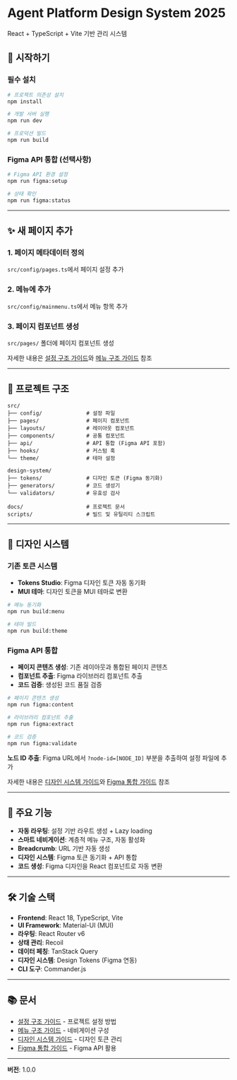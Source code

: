 # Agent Platform Design System 2025

React + TypeScript + Vite 기반 관리 시스템

## 🚀 시작하기

### 필수 설치
```bash
# 프로젝트 의존성 설치
npm install

# 개발 서버 실행
npm run dev

# 프로덕션 빌드
npm run build
```

### Figma API 통합 (선택사항)
```bash
# Figma API 환경 설정
npm run figma:setup

# 상태 확인
npm run figma:status
```

---

## ✨ 새 페이지 추가

### 1. 페이지 메타데이터 정의
`src/config/pages.ts`에서 페이지 설정 추가

### 2. 메뉴에 추가
`src/config/mainmenu.ts`에서 메뉴 항목 추가

### 3. 페이지 컴포넌트 생성
`src/pages/` 폴더에 페이지 컴포넌트 생성

자세한 내용은 [설정 구조 가이드](docs/CONFIG_STRUCTURE.md)와 [메뉴 구조 가이드](docs/MENU_STRUCTURE.md) 참조

---

## 📁 프로젝트 구조

```
src/
├── config/              # 설정 파일
├── pages/               # 페이지 컴포넌트
├── layouts/             # 레이아웃 컴포넌트
├── components/          # 공통 컴포넌트
├── api/                 # API 통합 (Figma API 포함)
├── hooks/               # 커스텀 훅
└── theme/               # 테마 설정

design-system/
├── tokens/              # 디자인 토큰 (Figma 동기화)
├── generators/          # 코드 생성기
└── validators/          # 유효성 검사

docs/                    # 프로젝트 문서
scripts/                 # 빌드 및 유틸리티 스크립트
```

---

## 🎨 디자인 시스템

### 기존 토큰 시스템
- **Tokens Studio**: Figma 디자인 토큰 자동 동기화
- **MUI 테마**: 디자인 토큰을 MUI 테마로 변환

```bash
# 메뉴 동기화
npm run build:menu

# 테마 빌드
npm run build:theme
```

### Figma API 통합
- **페이지 콘텐츠 생성**: 기존 레이아웃과 통합된 페이지 콘텐츠
- **컴포넌트 추출**: Figma 라이브러리 컴포넌트 추출
- **코드 검증**: 생성된 코드 품질 검증

```bash
# 페이지 콘텐츠 생성
npm run figma:content

# 라이브러리 컴포넌트 추출
npm run figma:extract

# 코드 검증
npm run figma:validate
```

**노드 ID 추출**: Figma URL에서 `?node-id=[NODE_ID]` 부분을 추출하여 설정 파일에 추가

자세한 내용은 [디자인 시스템 가이드](design-system/DESIGN_SYSTEM_GUIDE.md)와 [Figma 통합 가이드](docs/FIGMA_INTEGRATION.md) 참조

---

## 🔧 주요 기능

- **자동 라우팅**: 설정 기반 라우트 생성 + Lazy loading
- **스마트 네비게이션**: 계층적 메뉴 구조, 자동 활성화
- **Breadcrumb**: URL 기반 자동 생성
- **디자인 시스템**: Figma 토큰 동기화 + API 통합
- **코드 생성**: Figma 디자인을 React 컴포넌트로 자동 변환

---

## 🛠️ 기술 스택

- **Frontend**: React 18, TypeScript, Vite
- **UI Framework**: Material-UI (MUI)
- **라우팅**: React Router v6
- **상태 관리**: Recoil
- **데이터 페칭**: TanStack Query
- **디자인 시스템**: Design Tokens (Figma 연동)
- **CLI 도구**: Commander.js

---

## 📚 문서

- [설정 구조 가이드](docs/CONFIG_STRUCTURE.md) - 프로젝트 설정 방법
- [메뉴 구조 가이드](docs/MENU_STRUCTURE.md) - 네비게이션 구성
- [디자인 시스템 가이드](design-system/DESIGN_SYSTEM_GUIDE.md) - 디자인 토큰 관리
- [Figma 통합 가이드](docs/FIGMA_INTEGRATION.md) - Figma API 활용

---

**버전**: 1.0.0